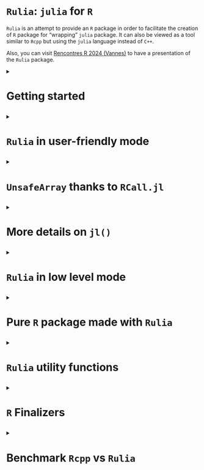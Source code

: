 `Rulia`: `julia` for `R`
================

<!-- Rscript -e "rmarkdown::render('README.Rmd')";rm README.html -->

`Rulia` is an attempt to provide an `R` package in order to facilitate
the creation of `R` package for “wrapping” `julia` package. It can also
be viewed as a tool similar to `Rcpp` but using the `julia` language
instead of `C++`.

Also, you can visit [Rencontres R 2024
(Vannes)](https://cqls.dyndoc.fr/Rulia/talk) to have a presentation of
the `Rulia` package.

<details>

<summary>

<h1>

Getting started
</h1>

</summary>

This is an attempt to embed the `julia` language in `R`.

Let us notice that there already exist alternatives `R` packages (see
[`JuliaCall`](https://github.com/Non-Contradiction/JuliaCall) README
page for a complete list).
[`JuliaCall`](https://github.com/Non-Contradiction/JuliaCall) is the
main one. However, the big difference between `Rulia` and `JuliaCall` is
that `JuliaCall` depends on the `R` package `Rcpp` and the `julia`
package `RCall.jl`. In other words, `Rulia` only depends on the C APIs
of `R` and `julia`. There is then **no dependencies** (except `julia`).

Also `Rulia` is the next step of the preliminary project called
[`jl4R`](https://github.com/rcqls/jl4R) started more than 10 years ago.
The author thinks that `Rulia` is a funnier name than `jl4R`.

## Install

1.  `julia` installation (all Operating Systems)

    Go to [Julia](https://julialang.org/downloads/)

    1.  For any Operation system (Windows, MacOS and linux), as proposed
        first in the `julia` download page, prefer the `juliaup`
        installation one. It offers multi-installation of different
        versions of `julia`.
    2.  Alternative installation (**to avoid** if possible)is to install
        `julia` from a binary installer to download. For Windows users
        don’t forget to select `PATH` in the installer

2.  In the `julia` console, install `DataFrames.jl`,
    `CategoricalArrays.jl`:

``` bash
# julia mode package (type `]`) and then: add DataFrames, CategoricalArrays
# Optionnally, try to install later RCall.jl which is not mandatory for using Rulia
```

2.  Install `Rulia`

    - From binary (**Windows user only**)

      0.  **NB**: this method can be obsolete if the release is too old
      1.  Donwload
          [Rulia_0.1.0.zip](https://github.com/rcqls/Rulia/releases/download/v0.1.0/Rulia_0.1.0.zip)
          and install it inside R
      2.  Inside a terminal: Whether `julia` is installed with `juliaup`
          or you specified the `PATH` when launching the binary
          installer, loading (`library(Rulia)/require(Rulia)`) `Rulia`
          inside `R` would normally just work.

    - From source (**all Operating System**)

      1.  Windows user need the following setup:

          - Install
            [RTools](https://cran.r-project.org/bin/windows/Rtools/) and
            a terminal with bash (for instance, [Git
            Bash](https://gitforwindows.org/))
          - Add `Rscript` in the `PATH` environment variable (see for
            example [this
            page](https://www.hanss.info/sebastian/post/rtools-path/))

      2.  Bash installation (all Operating Systems): choose one of these
          options

          1.  **remote install** with `remotes` R package and `curl`
              required

          Click the `copy` button to copy the following line and paste
          it in a `bash` terminal:

          ``` bash
          /bin/bash -c "$(curl -fsSL https://raw.githubusercontent.com/rcqls/Rulia/HEAD/inst/install.sh)"
          ```

          2.  \*\*\*\*remote install\*\* with `remotes` R package and
              `Rscript` required

          Click the `copy` button to copy the following lines and paste
          it in a `bash` terminal:

          ``` bash
          export JULIA_DIR=$(julia -e "p=joinpath(splitpath(Sys.BINDIR)[1:end-1]);print(Sys.iswindows() ? replace(p, Base.Filesystem.path_separator => '/') : p)")
          Rscript -e 'remotes::install_github("rcqls/Rulia",force=TRUE,build=FALSE)'
          ```

          3.  **copy of Rulia source from git** (`git` required)

          Click the `copy` button to copy the following lines and paste
          it in a `bash` terminal:

          ``` bash
          # cd <RuliaRootDir> (where <RuliaRootDir> is the root directory of your choice where Rulia source will be copied)
          git clone https://github.com/rcqls/Rulia
          export JULIA_DIR=$(julia -e "p=joinpath(splitpath(Sys.BINDIR)[1:end-1]);print(Sys.iswindows() ? replace(p, Base.Filesystem.path_separator => '/') : p)")
          R CMD INSTALL Rulia
          ```

          To update next time without cloning Rulia repo

          ``` bash
          # cd <RuliaRootDir>/Rulia
          git pull
          export JULIA_DIR=$(julia -e "p=joinpath(splitpath(Sys.BINDIR)[1:end-1]);print(Sys.iswindows() ? replace(p, Base.Filesystem.path_separator => '/') : p)")
          R CMD INSTALL .
          ```

3.  Install the followiwng `julia` packages required for `Rulia` in
    statistic mode: `DataFrames`, `CategoricalArrays`.

## Quick live session

``` r
require(Rulia)
```

    ## Le chargement a nécessité le package : Rulia

    ## Welcome! Rulia has initialized julia inside R

``` r
jl(`1`)
```

    ## 1

``` r
jl(1)
```

    ## 1.0

``` r
v_jl <- jl(c(1,3,2))
v_jl        # notice the julia output format 
```

    ## 3-element Vector{Float64}:
    ##  1.0
    ##  3.0
    ##  2.0

``` r
class(v_jl)
```

    ## [1] "Array"   "jlvalue"

``` r
typeof(v_jl)
```

    ## [1] "externalptr"

``` r
jltypeof(v_jl)
```

    ## Vector{Float64} (alias for Array{Float64, 1})

``` r
R(v_jl)     # here the R output format 
```

    ## [1] 1 3 2

``` r
## a potentially useful task is to call a julia fonction applied on an R ao object
jl(sum)(c(1,3,2))           # the result is a julia object (here a jlvalue R object)
```

    ## 6.0

``` r
# and then get the result as an R object
jl(sum)(c(1,3,2)) |> R()    # corresponding in the julia side to `sum([1.0, 3.0, 2.0])`
```

    ## [1] 6

The only thing to do in order to initialize `julia` is to load the
library `Rulia`.

Then, it is pretty direct to:

1.  convert an `R` object to `julia` object (in fact, a `jlvalue`
    external pointer in the `R` side)
2.  apply a `julia` function to the `R` object
3.  and finally convert the `julia` result to an `R` object

</details>

<details>

<summary>

<h1>

<code>Rulia</code> in user-friendly mode
</h1>

</summary>

1.  `Rulia` package when loaded, initializes a `julia` session useable
    inside the current `R` session.
2.  `jl()` is the **only user friendly function** to use in order to:

- execute regular `julia` code inside `R`
- convert `R` object in `julia` object
- call `julia` function returned by `jl()` function itself
- define `julia` variable(s) directly inside the `julia` session

<details>

<summary>

<h2>

<code>jl()</code>: <code>julia</code> code evaluation
</h2>

</summary>

Thanks to the `jl()` function, `Rulia` allows us to execute `julia`
(possibly multilines) expression given with expression between backticks
“\`” (i.e. of class `name` or type `symbol` in the `R` side).

``` r
jl(`[1,3,2]`)
```

    ## 3-element Vector{Int64}:
    ##  1
    ##  3
    ##  2

``` r
jl(`[1.0,3.0,2.0]`)
```

    ## 3-element Vector{Float64}:
    ##  1.0
    ##  3.0
    ##  2.0

``` r
jl(`(a=1,b=[1,3])`)
```

    ## (a = 1, b = [1, 3])

``` r
jl(`[
    1.0,
    3.0,
    2.0
    ]`)
```

    ## 3-element Vector{Float64}:
    ##  1.0
    ##  3.0
    ##  2.0

All these commands return `jlvalue` objects which are `R` external
pointers wrapping `jl_value_t*` values.
</details>

<details>

<summary>

<h2>

<code>jl()</code>: <code>julia</code> converter of <code>R</code>
objects
</h2>

</summary>

A lot of `R` objects can be converted in `julia` objects by simply put
them as argument of the `jl()` function.

``` r
jl(c("one","three","two"))
```

    ## 3-element Vector{String}:
    ##  "one"
    ##  "three"
    ##  "two"

``` r
jl(c(TRUE,FALSE,TRUE))
```

    ## 3-element Vector{Bool}:
    ##  1
    ##  0
    ##  1

``` r
jl(c(1L,3L,2L))
```

    ## 3-element Vector{Int64}:
    ##  1
    ##  3
    ##  2

``` r
jl(TRUE)
```

    ## true

``` r
jl(1L)
```

    ## 1

``` r
jl(1)
```

    ## 1.0

``` r
jl("1")
```

    ## "1"

``` r
jl(matrix("one"))
```

    ## "one"

``` r
jl(list(a=c(TRUE,FALSE,TRUE), b=1L))
```

    ## (a = Bool[1, 0, 1], b = 1)

``` r
jl(2 * sin(1:3))    # this is a R call
```

    ## 3-element Vector{Float64}:
    ##  1.682941969615793
    ##  1.8185948536513634
    ##  0.2822400161197344

``` r
2 * sin(1:3)
```

    ## [1] 1.682942 1.818595 0.282240

</details>

<details>

<summary>

<h2>

<code>jl()</code>: <code>julia</code> function call inside
<code>R</code>
</h2>

</summary>

The main use of the `Rulia` package is to call `julia` function (in
fact, `julia` method because of the implicit **multiple dispatching**
provided by `julia`) inside the `R` system. The more challenging goal of
`Rulia` is to try to provide a `R` syntax to call `julia` function which
as most as possible close to the original `julia` syntax.

Let us start with a simple example.

``` r
## An utility function to fix the seed of Random number in julia
```

``` r
jl_set.seed(12) # to fix the seed 
jl(rand)(`2`)   # julia integer
```

    ## 2-element Vector{Float64}:
    ##  0.32018269515620323
    ##  0.938582363311554

``` r
jl(rand)(2L)    # implicitly converted R integer
```

    ## 2-element Vector{Float64}:
    ##  0.5501748910470424
    ##  0.9475566588373514

Also `jl_set.seed()` is a facility function equivalent to:

``` r
jl_set.seed
```

    ## function (n) 
    ## {
    ##     jlusing(Random)
    ##     invisible(jl(`Random.seed!`)(as.integer(n)))
    ## }
    ## <bytecode: 0x12bc7ad20>
    ## <environment: namespace:Rulia>

``` r
jlusing(Random)
jl(`Random.seed!`)(12L)
```

    ## TaskLocalRNG()

In fact both these lines are user-friendy simplified versions of what
would be necessary to call:

``` r
jl(rand)(jl(`2`))   # julia integer
```

    ## 2-element Vector{Float64}:
    ##  0.32018269515620323
    ##  0.938582363311554

``` r
jl(rand)(jl(2L))    # implicitly converted R integer
```

    ## 2-element Vector{Float64}:
    ##  0.5501748910470424
    ##  0.9475566588373514

The challenging primary goal in `Rulia` is:

    An expression in `Rulia` only need a unique `jl()` call (whenever many `jl()` calls would be normally necessary).

How is a such trick possible?

Let us first observe the result returned when the argument of `jl()` is
an expression of a `julia function`.

``` r
jl(`sum`)       # the usual way
```

    ## sum (generic function with 10 methods)

``` r
jl(sum)         # which is equivalent to the simplified way thanks to R
```

    ## sum (generic function with 10 methods)

``` r
class(jl(sum))  # this is not directly a jlvalue R object
```

    ## [1] "typeof(sum)" "jlfunction"

Let us comment what is special here. `jl(sum)` should normally returns
an `R` object of class `jlvalue`. But since our goal is to apply the
function, `jl(sum)` is tranformed in a `jlfunction` that can be called
with arguments that need to be `R` objects of class `jlvalue`. Thanks to
the metaprogramming provided by `R`, one only needs to provide the
arguments of the `jlfunction` with:

- `R` objects implicitly converted to `jlvalue` objects  
- `julia` expressions given between backticks also implicitly executed
  (for you) in the `julia` side to finally provide `jlvalue` results

The main point is that no need of `jl()` is required whe specifying
arguments of the `jlfunction`.

Notice also that the `rand` `julia` function needs an integer as
argument so:

``` r
jl(rand)(2)    # fails (use summary R generic function to have the complete julia output)
```

    ## Julia Exception: MethodError

`julia` function with keyword-arguments can be called too:

``` r
jl(sum)(1:10)           # an integer
```

    ## 55

``` r
jl(sum)(1:10, init=12)  # a double
```

    ## 67.0

</details>

<details>

<summary>

<h2>

<code>jl()</code>: <code>julia</code> variable(s) from <code>R</code>
</h2>

</summary>

``` r
jl(a=jl(rand)(2L), b=1:3)
jl(a)
```

    ## 2-element Vector{Float64}:
    ##  0.3890321538110373
    ##  0.19961796743719895

``` r
jl(b)
```

    ## 3-element Vector{Int64}:
    ##  1
    ##  2
    ##  3

A special conflict case may happen now if `b` is also a `R` variable.

``` r
jl(b)
```

    ## 3-element Vector{Int64}:
    ##  1
    ##  2
    ##  3

``` r
b <- 10
jl(b)
```

    ## 10.0

``` r
## Also notice that
jl(`b`) # Not a julia variable since jl(`b`) is equivalent to jl(b) in R
```

    ## 10.0

``` r
## To access the b julia variable
jl()$b  # as explained in the next section
```

    ## 3-element Vector{Int64}:
    ##  1
    ##  2
    ##  3

</details>

<details>

<summary>

<h2>

<code>jl()</code>: <code>julia</code> variables environment</code>
</h2>

</summary>

Without any argument, `jl()` returns the list of all `julia` variables
in the `Main` module.

``` r
jl()
```

    ## julia environment:  a, b

It is also possible to access a specific `julia` variable from the
`julia` variables environment `R` object.

``` r
jl()$b  # b variable in Main module
```

    ## 3-element Vector{Int64}:
    ##  1
    ##  2
    ##  3

``` r
jl()$c  # c does not exist and then fails
```

    ## Julia Exception: UndefVarError

</details>

<details>

<summary>

<h2>

<code>R()</code>: <code>R</code> converter of <code>julia</code> objects
</h2>

</summary>

The converse conversion of `jl()` is `R()`

``` r
R(jl(rand)(2L))
```

    ## [1] 0.02964161 0.73343400

``` r
jl(rand)(2L) |> R()
```

    ## [1] 0.4582877 0.6246530

</details>

<details>

<summary>

<h2>

<code>Rulia</code> in the statistic context
</h2>

</summary>

- `DataFrame` (`julia` side) and `data.frame` (`R` side)

``` r
require(Rulia)
jlusing(DataFrames)
jl(`(a=1,b=DataFrame(a=1:3,b=2:4))`) -> nt_jl
nt_jl
```

    ## (a = 1, b = 3×2 DataFrame
    ##  Row │ a      b
    ##      │ Int64  Int64
    ## ─────┼──────────────
    ##    1 │     1      2
    ##    2 │     2      3
    ##    3 │     3      4)

``` r
list(jltypeof(nt_jl), typeof(nt_jl), class(nt_jl))
```

    ## [[1]]
    ## @NamedTuple{a::Int64, b::DataFrame}
    ## 
    ## [[2]]
    ## [1] "externalptr"
    ## 
    ## [[3]]
    ## [1] "NamedTuple" "Struct"     "jlvalue"

``` r
nt_jl$b # suer-friendly access of a julia NamedTuple in the R style
```

    ## 3×2 DataFrame
    ##  Row │ a      b
    ##      │ Int64  Int64
    ## ─────┼──────────────
    ##    1 │     1      2
    ##    2 │     2      3
    ##    3 │     3      4

To compute `julia` code needs to be put between two backticks and not
between quote or double quote (which is a regular `R` character object
to be converted in `julia`). It is better to insist, don’t confuse the
third line before and the first following one (which returns a simple
`julia` object of type `String`):

``` r
jl("(a=1,b=DataFrame(a=1:3,b=2:4))") -> str_jl
str_jl
```

    ## "(a=1,b=DataFrame(a=1:3,b=2:4))"

``` r
list(jltypeof(str_jl), typeof(str_jl), class(str_jl))
```

    ## [[1]]
    ## String
    ## 
    ## [[2]]
    ## [1] "externalptr"
    ## 
    ## [[3]]
    ## [1] "String"  "jlvalue"

As expected, `Rulia` offers conversion in both directions, `julia` to
`R` and conversely `R` to `julia`

``` r
nt_R <- R(nt_jl)
nt_R
```

    ## $a
    ## [1] 1
    ## 
    ## $b
    ##   a b
    ## 1 1 2
    ## 2 2 3
    ## 3 3 4

and conversely `R` to `julia`

``` r
jl(nt_R)
```

    ## (a = 1, b = 3×2 DataFrame
    ##  Row │ a      b
    ##      │ Int64  Int64
    ## ─────┼──────────────
    ##    1 │     1      2
    ##    2 │     2      3
    ##    3 │     3      4)

``` r
jl(nt_R$b)
```

    ## 3×2 DataFrame
    ##  Row │ a      b
    ##      │ Int64  Int64
    ## ─────┼──────────────
    ##    1 │     1      2
    ##    2 │     2      3
    ##    3 │     3      4

- `CategoricalArray` (`julia` side) and `factor` (`R` side)

``` r
require(Rulia)
jlusing(CategoricalArrays)
ca_jl <- jl(`categorical(["titi","toto","titi"])`)
ca_jl
```

    ## 3-element CategoricalArray{String,1,UInt32}:
    ##  "titi"
    ##  "toto"
    ##  "titi"

``` r
list(jltypeof(ca_jl), typeof(ca_jl), class(ca_jl))
```

    ## [[1]]
    ## CategoricalVector{String, UInt32, String, CategoricalValue{String, UInt32}, Union{}} (alias for CategoricalArray{String, 1, UInt32, String, CategoricalValue{String, UInt32}, Union{}})
    ## 
    ## [[2]]
    ## [1] "externalptr"
    ## 
    ## [[3]]
    ## [1] "CategoricalArray" "AbstractArray"    "Struct"           "jlvalue"

Below, the conversion `julia` to `R`

``` r
ca_R <- R(ca_jl)
ca_R
```

    ## [1] titi toto titi
    ## Levels: titi toto

and conversely, the conversion `R` to `julia`

``` r
jl(ca_R)
```

    ## 3-element CategoricalArray{String,1,UInt32}:
    ##  "titi"
    ##  "toto"
    ##  "titi"

</details>

</details>

<details>

<summary>

<h1>

<code>UnsafeArray</code> thanks to <code>RCall.jl</code>
</h1>

</summary>

Conversion of `R` object to `julia` system can be magically avoided
thanks to `RCall.jl`. After installing `RCall.jl` and loading
`jlinclude(Rulia::RCall)`, one can have access to this feature. `R()`
which is usually used for conversion of `julia` object to `R` object is
here exceptionnally used as a “wrapper” of `R` vector into a `jlvalue`
object pointing to a `julia` of type `Array` and `R` class `UnsafeArray`
(since derived from the `unsafe_array()` `julia` function introduced by
`RCall.jl`) sharing the same memory of the original `R` vector. This
feature as illustrated below can be applied to `R` vector of type
`double`, `integer`, `complex` but not `character`. Notice that
`logical` vector is considered in `julia` as a `Vector{Int32}` since it
is the natural representation of `logical` in `R`.

``` r
jlinclude(Rulia::RCall)
zz <- runif(3)
zz
```

    ## [1] 0.7770572 0.1474458 0.3921337

``` r
Rzz <- R(zz) # jlvalue object wrapping the R object zz
Rzz
```

    ## 3-element Vector{Float64}:
    ##  0.7770572281442583
    ##  0.1474457650911063
    ##  0.39213374513201416

``` r
class(Rzz)
```

    ## [1] "UnsafeArray" "Array"       "jlvalue"

``` r
jl(typeof)(Rzz)
```

    ## Vector{Float64} (alias for Array{Float64, 1})

``` r
Rzz[1] <- 2
Rzz
```

    ## 3-element Vector{Float64}:
    ##  2.0
    ##  0.1474457650911063
    ##  0.39213374513201416

``` r
## and magically (no conversion)
zz
```

    ## [1] 2.0000000 0.1474458 0.3921337

`Rzz` is viewed in the `julia` side as a true `Vector{Float64}` pointing
exactly to address of `zz` which is an `R` vector.  
Modifying `Rzz` directly modifies `zz`.

These features also apply for `factor` (the `levels` part being copied
in the `julia` side) and for `data.frame` (containing exclusively
variables accepting this “wrapping” mode).

``` r
jlinclude(Rulia::RCall)
fa <- factor(c("toto", "titi", "toto"))
fa
```

    ## [1] toto titi toto
    ## Levels: titi toto

``` r
Rfa <- R(fa) # this is a jlvalue object wrapping fa
Rfa
```

    ## 3-element CategoricalArray{String,1,Int32}:
    ##  "toto"
    ##  "titi"
    ##  "toto"

``` r
class(Rfa)
```

    ## [1] "UnsafeCategoricalArray" "UnsafeArray"            "CategoricalArray"      
    ## [4] "jlvalue"

``` r
jl(typeof)(Rfa)
```

    ## CategoricalVector{String, Int32, String, CategoricalValue{String, Int32}, Union{}} (alias for CategoricalArray{String, 1, Int32, String, CategoricalValue{String, Int32}, Union{}})

``` r
Rfa[1] <- "titi"
Rfa
```

    ## 3-element CategoricalArray{String,1,Int32}:
    ##  "titi"
    ##  "titi"
    ##  "toto"

``` r
## and magically (no conversion)
fa
```

    ## [1] titi titi toto
    ## Levels: titi toto

The main use of this feature is rarely to define `Rzz` and `Rfa` but to
directly use `R(zz)` and `R(fa)` as argument(s) of a `julia` function.

``` r
jl(`
function f(x)
    x .= x .+ 2 
end
`)
```

    ## f (generic function with 1 method)

``` r
jl(f)(R(zz))
```

    ## 3-element Vector{Float64}:
    ##  4.0
    ##  2.1474457650911063
    ##  2.392133745132014

``` r
## and the magic part
zz
```

    ## [1] 4.000000 2.147446 2.392134

Important to notice that no change of dimension has to be done in the
`julia` side. The `julia` wrapper can only read or update value(s).

</details>

<details>

<summary>

<h1>

More details on <code>jl()</code>
</h1>

</summary>

TODO
</details>

<details>

<summary>

<h1>

<code>Rulia</code> in low level mode
</h1>

</summary>

<details>

<summary>

<h2>

safe <code>jleval</code> mode
</h2>

</summary>

In `Rulia`, `jl` mode offers a way to call a **safe** low level mode
called `jleval` mode that relies mainly to three main functions:

- `jlvalue()` to convert `R` object to `jlvalue` wrapper of a `julia`
  object (as already seen previously)
- `jleval()` to evaluate a `julia` expression as its character argument
- `jlcall()` to call function by its name given as a character and safe
  since protected by a try/catch \`\`

In fact, `jl` mode uses the metaprogramming and lazziness offered by `R`
to avoid the use of quote in order to write `julia` code as expressed in
the foolowing example.

``` r
jleval("[1,3,4]")   # jl(`[1,2,3]`)
```

    ## 3-element Vector{Int64}:
    ##  1
    ##  3
    ##  4

``` r
jleval("VERSION")   # jl(VERSION)
```

    ## v"1.11.5"

``` r
jleval("            
f(x,y) = x + y
(f(2,3), f(1.0,3))
")
```

    ## (5, 4.0)

``` r
## jlvalue() is faster than jl() here
jlvalue(TRUE)       # jl(TRUE)
```

    ## true

``` r
jlvalue(1L)         # jl(1L)
```

    ## 1

``` r
jlvalue(1)          # jl(1)
```

    ## 1.0

``` r
jlvalue("1.0")      # jl("1.0") 
```

    ## "1.0"

``` r
jlvalue(c(TRUE, 1L, 1, "1.0"))      # jl(c(TRUE, 1L, 1, "1.0"))
```

    ## 4-element Vector{String}:
    ##  "TRUE"
    ##  "1"
    ##  "1"
    ##  "1.0"

``` r
jlvalue(list(TRUE, 1L, 1, "1.0"))   # jl(list(TRUE, 1L, 1, "1.0"))
```

    ## (true, 1, 1.0, "1.0")

``` r
jleval('a =[true, 1, 1.0, "1.0"]')  # jl(`a =[true, 1, 1.0, "1.0"]`)
```

    ## 4-element Vector{Any}:
    ##  true
    ##     1
    ##     1.0
    ##      "1.0"

``` r
jleval('a')                         # jl(a)
```

    ## 4-element Vector{Any}:
    ##  true
    ##     1
    ##     1.0
    ##      "1.0"

``` r
jleval('b = (true, 1, 1.0, "1.0")') # jl(`b = (true, 1, 1.0, "1.0")`)
```

    ## (true, 1, 1.0, "1.0")

``` r
jleval('b')                         # jl(b)
```

    ## (true, 1, 1.0, "1.0")

``` r
## error below don't crash
jleval('b = (true, 1, 1.0, "1.0"')  # jl(`b = (true, 1, 1.0, "1.0"`)
```

    ## Julia Exception: Base.Meta.ParseError

``` r
jleval("sum")                       # jl(sum)
```

    ## sum (generic function with 15 methods)

``` r
jleval("typeof(sum)")               # jl(typeof)(sum)
```

    ## typeof(sum) (singleton type of function sum, subtype of Function)

``` r
jlcall("sum", jleval("[1,3,2]"))    # jl(sum)(`[1,3,2]`)
```

    ## 6

``` r
jlcall("sum", c(1, 3, 2), init = 4) # jl(sum)(c(1,3,2), init=4)
```

    ## 10.0

``` r
jlcall("isa", jleval("sum"), jleval("Function"))    # jl(isa)(sum, Function)
```

    ## true

``` r
jlfunc(jleval("sum"), c(1,3,2), init = 4)           # in fact it is what jl(isa) does
```

    ## 10.0

``` r
jleval("sum isa Function")                          # jl(`sum isa Function`)
```

    ## true

The bad part of this safe low level mode is the performance issue.
Indeed, these functions are not the most efficient since they are not as
closed as the `julia C API`. An unsafe low level mode, called
`jlvalue_eval` mode, naturally exists in `Rulia` that express the
closest as possible the `julia C API`.
</details>

<details>

<summary>

<h2>

unsafe <code>jlvalue_eval</code> mode
</h2>

</summary>

As expressed before, this mode is **unsafe** and the user should be sure
that the `julia` expression is correct. One can think of using this mode
in some development package where efficiency really matters.

`jleval()` and `jlcall()` functions are then replaced by
`jlvalue_eval()` and `jlvalue_call()` functions respectively.

``` r
jlvalue_eval("[1,3,4]")
```

    ## 3-element Vector{Int64}:
    ##  1
    ##  3
    ##  4

``` r
jlvalue_eval("VERSION")
```

    ## v"1.11.5"

``` r
jlvalue_eval("
f(x,y) = x + y
(f(2,3), f(1.0,3))
")
```

    ## (5, 4.0)

``` r
jlvalue_eval('a = [true, 1, 1.0, "1.0"]')
```

    ## 4-element Vector{Any}:
    ##  true
    ##     1
    ##     1.0
    ##      "1.0"

``` r
jlvalue_eval('a')
```

    ## 4-element Vector{Any}:
    ##  true
    ##     1
    ##     1.0
    ##      "1.0"

``` r
jlvalue_eval('b = (true, 1, 1.0, "1.0")')
```

    ## (true, 1, 1.0, "1.0")

``` r
jlvalue_eval('b')
```

    ## (true, 1, 1.0, "1.0")

``` r
## error below would crash badly
# jlvalue_eval('b = (true, 1, 1.0, "1.0"')

jlvalue_eval("sum")
```

    ## sum (generic function with 15 methods)

``` r
jlvalue_eval("typeof(sum)")
```

    ## typeof(sum) (singleton type of function sum, subtype of Function)

``` r
jlvalue_call("sum",jlvalue_eval("[1,3,2]"))
```

    ## 6

``` r
jlvalue_func(jlvalue_eval("sum"),jlvalue_eval("[1,3,2]"))
```

    ## 6

``` r
## Notice that this is not possible: jlvalue_call("sum", jlvalue([1,3,2]), init=4)")
```

Also, in this mode

</details>

</details>

<details>

<summary>

<h1>

Pure <code>R</code> package made with <code>Rulia</code>
</h1>

</summary>

TODO
</details>

<details>

<summary>

<h1>

<code>Rulia</code> utility functions
</h1>

</summary>

TODO
</details>

<details>

<summary>

<h1>

<code>R</code> Finalizers
</h1>

</summary>

Following the documentation on embedding `julia`, a system of preserved
references to `julia` values has been created. An `R` finalizer is
assiocated to each `jlvalue` object (in fact, an `R` external pointer
wrapping some `jl_value_t*` value). Whenever the `jlvalue` is gabarge
collected, the reference on the associated `julia` value is also
dereferenced which is then cleaned up by the `julia` garbage collector.

Since the `julia` session is not persistent when the `R` session is,
what happens if a `jlvalue` object is still in the Workspace
(environment return by `globalenv()` or `.GlobalEnv`).

</details>

<details>

<summary>

<h1>

Benchmark <code>Rcpp</code> vs <code>Rulia</code>
</h1>

</summary>

``` r
summary_mbs <- round(sapply(1:6, function(i) sapply(1:28, function(k) mean((mbs[[i]][mbs[[i]]$expr == levels(mbs[[i]]$expr)[3],]$time)) / mean((mbs[[i]][mbs[[i]]$expr == levels(mbs[[i]]$expr)[k],]$time)))),2)
rownames(summary_mbs) <- levels(mbs[[1]]$expr)
colnames(summary_mbs)<- names(mbs)
summary_mbs
```

    ##                                   n=1000 n=10000 n=1e+05 n=1e+06 n=1e+07 n=1e+08
    ## sum(x)                             19.01   14.92   15.16   15.14   15.22   15.05
    ## sumC(x)                             3.80   15.72   19.66   20.29   20.39   19.91
    ## sumR(x)                             1.00    1.00    1.00    1.00    1.00    1.00
    ## R(sumJL(x))                         0.05    0.29    1.03    1.05    1.25    1.24
    ## R(sumJL(x_jl))                      0.05    0.34    3.39   21.50   74.84   86.13
    ## R(sumJL(jl_x))                      0.03    0.34    2.80   20.51   76.25  101.99
    ## R(sumJL(R(x)))                      0.02    0.16    1.73   12.22   59.46  101.37
    ## R(sumJLCall(x_jl))                  0.03    0.28    2.51   17.80   71.94   93.53
    ## R(sumJLCall(jl_x))                  0.04    0.21    2.78   19.90   72.51  103.72
    ## R(sumJLCall(R(x)))                  0.02    0.13    1.49   11.54   54.39   90.42
    ## R(sumJLFuncClosure(x_jl))           0.05    0.34    3.34   22.84   67.48   85.33
    ## R(sumJLFuncClosure(jl_x))           0.05    0.36    2.32   23.13   76.74  102.64
    ## R(sumJLFuncClosure(R(x)))           0.02    0.15    1.55   11.91   58.20   98.52
    ## R(sumJLValueCall(x_jl))             3.35   17.61   73.28   93.90  109.95   79.50
    ## R(sumJLValueCall(jl_x))             3.20   17.90   69.91   93.01  111.84  102.58
    ## R(sumJLValueCall(R(x)))             0.03    0.28    2.91   19.11   72.87   98.06
    ## R(sumJLValueFunc(x_jl))             0.55    5.66   39.51   80.97  106.49   94.37
    ## R(sumJLValueFunc(jl_x))             0.87    5.62   39.52   82.74  109.29  111.09
    ## R(sumJLValueFunc(R(x)))             0.04    0.28    2.82   17.75   71.03  100.23
    ## R(sumJLValueFuncClosure(x_jl))      2.78   17.37   70.46   92.00  111.66  101.00
    ## R(sumJLValueFuncClosure(jl_x))      3.17   17.12   71.58   28.56  110.51  106.44
    ## R(sumJLValueFuncClosure(R(x)))      0.04    0.24    3.06   18.19   73.34  105.20
    ## R(sommeJLValueFuncClosure(x_jl))    2.88   10.07   18.52   19.95   20.27   19.92
    ## R(sommeJLValueFuncClosure(jl_x))    2.86   10.18   18.48   19.82   20.26   20.08
    ## R(sommeJLValueFuncClosure(R(x)))    0.04    0.27    2.74    8.57   18.43   19.99
    ## R(somme2JLValueFuncClosure(x_jl))   2.83    9.85   18.48   19.98   20.27   19.83
    ## R(somme2JLValueFuncClosure(jl_x))   2.85   10.15   18.47   19.95   20.23   19.82
    ## R(somme2JLValueFuncClosure(R(x)))   0.04    0.25    2.49   10.80   18.41   19.74

``` r
mbs[["n=1000"]]
```

    ## Unit: microseconds
    ##                               expr      min        lq       mean    median        uq       max neval
    ##                             sum(x)    1.312    1.4760    1.52110    1.5170    1.5580     2.132   100
    ##                            sumC(x)    1.435    2.1730    7.60427    3.7515    4.4895   416.396   100
    ##                            sumR(x)   19.106   19.4340   28.90869   19.7415   20.0285   926.190   100
    ##                        R(sumJL(x))  488.310  511.2085  613.22019  527.7315  580.2525  2817.807   100
    ##                     R(sumJL(x_jl))  475.108  493.4145  603.15018  510.7575  625.5370  2245.816   100
    ##                     R(sumJL(jl_x))  470.967  495.8335 1089.82182  511.6595  534.4965 53067.038   100
    ##                     R(sumJL(R(x))) 1015.201 1058.9685 1333.98502 1107.4920 1354.9475  4852.596   100
    ##                 R(sumJLCall(x_jl))  559.691  575.1890 1101.22146  596.6115  619.4690 47776.152   100
    ##                 R(sumJLCall(jl_x))  558.092  579.0840  667.22580  600.0760  733.4080  2121.299   100
    ##                 R(sumJLCall(R(x))) 1127.459 1162.1040 1573.11670 1200.2955 1303.4310 17883.216   100
    ##          R(sumJLFuncClosure(x_jl))  475.272  495.6900  591.02443  513.6890  621.3345  3686.638   100
    ##          R(sumJLFuncClosure(jl_x))  473.058  493.0660  559.03582  508.6460  535.7060  2136.059   100
    ##          R(sumJLFuncClosure(R(x))) 1035.783 1082.2360 1279.42673 1123.8920 1307.7565  9721.715   100
    ##            R(sumJLValueCall(x_jl))    7.011    7.7695    8.62394    8.2615    9.2660    14.432   100
    ##            R(sumJLValueCall(jl_x))    7.175    8.0770    9.04091    8.5690    9.6760    13.694   100
    ##            R(sumJLValueCall(R(x)))  567.563  591.2610  829.42344  613.7085  748.7420  8611.271   100
    ##            R(sumJLValueFunc(x_jl))   28.044   29.6840   52.59193   31.4060   37.0025  1976.815   100
    ##            R(sumJLValueFunc(jl_x))   28.003   30.0530   33.23132   31.7750   37.0230    44.321   100
    ##            R(sumJLValueFunc(R(x)))  585.480  610.1005  687.00625  628.0995  663.4415  2766.967   100
    ##     R(sumJLValueFuncClosure(x_jl))    7.175    8.1795   10.40457    8.9380   10.2910    75.727   100
    ##     R(sumJLValueFuncClosure(jl_x))    7.626    8.2615    9.12496    8.7740    9.8400    13.120   100
    ##     R(sumJLValueFuncClosure(R(x)))  567.153  592.5525  694.66628  613.0320  694.2940  3405.173   100
    ##   R(sommeJLValueFuncClosure(x_jl))    8.323    8.9175   10.04869    9.6350   10.5780    17.958   100
    ##   R(sommeJLValueFuncClosure(jl_x))    8.077    8.8560   10.11675    9.6145   11.1110    15.908   100
    ##   R(sommeJLValueFuncClosure(R(x)))  568.916  589.4365  661.90482  610.4490  712.3750  2165.456   100
    ##  R(somme2JLValueFuncClosure(x_jl))    8.323    8.9380   10.20572    9.5940   11.0700    17.753   100
    ##  R(somme2JLValueFuncClosure(jl_x))    7.995    8.9790   10.13479    9.6145   10.9060    18.245   100
    ##  R(somme2JLValueFuncClosure(R(x)))  567.850  583.6965  687.14975  602.5155  623.3845  3486.599   100

``` r
mbs[["n=10000"]]
```

    ## Unit: microseconds
    ##                               expr      min        lq       mean    median        uq       max neval
    ##                             sum(x)   12.382   12.5050   12.66039   12.5870   12.6895    13.817   100
    ##                            sumC(x)    9.635   10.7010   12.02079   12.1565   13.0380    17.753   100
    ##                            sumR(x)  186.181  186.8370  188.93333  187.2470  190.2605   205.656   100
    ##                        R(sumJL(x))  580.806  600.2810  659.02334  621.1910  674.4705  1574.482   100
    ##                     R(sumJL(x_jl))  464.407  487.3055  558.68281  503.1725  535.0295  3196.401   100
    ##                     R(sumJL(jl_x))  464.530  481.9960  558.35235  501.6555  622.6260  2791.444   100
    ##                     R(sumJL(R(x)))  999.211 1038.0380 1195.57312 1086.7255 1362.5530  2604.771   100
    ##                 R(sumJLCall(x_jl))  546.858  565.2670  675.22695  586.7715  741.2595  4082.616   100
    ##                 R(sumJLCall(jl_x))  548.252  568.5060  896.99021  599.4405  723.8140 21453.455   100
    ##                 R(sumJLCall(R(x))) 1099.784 1135.5360 1504.94887 1184.7975 1434.3030 12215.622   100
    ##          R(sumJLFuncClosure(x_jl))  463.587  479.9050  556.47168  503.0905  533.8200  3462.532   100
    ##          R(sumJLFuncClosure(jl_x))  470.680  484.1075  531.65684  501.3480  531.4215   903.394   100
    ##          R(sumJLFuncClosure(R(x))) 1019.547 1044.8440 1228.98976 1097.4060 1369.7280  4074.334   100
    ##            R(sumJLValueCall(x_jl))    9.020    9.7170   10.72601   10.2295   11.6850    14.145   100
    ##            R(sumJLValueCall(jl_x))    9.061    9.7990   10.55422   10.1475   11.2340    13.940   100
    ##            R(sumJLValueCall(R(x)))  558.871  582.7125  677.15272  605.6520  733.9000  3863.717   100
    ##            R(sumJLValueFunc(x_jl))   29.315   30.9345   33.36662   32.0620   33.5380    45.715   100
    ##            R(sumJLValueFunc(jl_x))   29.561   30.3605   33.62902   32.0620   34.6450    44.854   100
    ##            R(sumJLValueFunc(R(x)))  579.945  600.4245  684.26786  623.5895  655.0980  2820.800   100
    ##     R(sumJLValueFuncClosure(x_jl))    9.143   10.0860   10.87730   10.5370   11.5415    15.662   100
    ##     R(sumJLValueFuncClosure(jl_x))    9.102   10.0040   11.03433   10.4960   11.2135    17.343   100
    ##     R(sumJLValueFuncClosure(R(x)))  560.593  579.6375  776.84258  613.5445  768.7910  3562.449   100
    ##   R(sommeJLValueFuncClosure(x_jl))   16.851   17.6505   18.76898   18.3065   19.5775    23.411   100
    ##   R(sommeJLValueFuncClosure(jl_x))   16.728   17.5685   18.55455   17.9990   19.3315    26.732   100
    ##   R(sommeJLValueFuncClosure(R(x)))  566.866  590.8920  707.17661  615.5945  779.2870  3771.672   100
    ##  R(somme2JLValueFuncClosure(x_jl))   16.933   17.5890   19.17775   18.3680   19.9260    45.633   100
    ##  R(somme2JLValueFuncClosure(jl_x))   16.892   17.5890   18.61441   18.1425   19.1265    33.415   100
    ##  R(somme2JLValueFuncClosure(R(x)))  566.907  583.8605  749.81989  607.2100  704.7080  3840.880   100

``` r
mbs[["n=1e+05"]]
```

    ## Unit: microseconds
    ##                               expr      min        lq       mean    median        uq       max neval
    ##                             sum(x)  122.959  123.1230  125.95200  123.7995  127.5920   157.522   100
    ##                            sumC(x)   92.660   94.7305   97.16795   96.5140   98.7485   112.381   100
    ##                            sumR(x) 1859.760 1865.8280 1909.93416 1878.5995 1933.7650  2545.444   100
    ##                        R(sumJL(x)) 1570.833 1624.3790 1858.91868 1659.1675 1780.8965  4919.836   100
    ##                     R(sumJL(x_jl))  476.789  493.0660  563.85783  504.5460  523.5700  1874.725   100
    ##                     R(sumJL(jl_x))  481.012  490.0320  683.28181  504.2180  523.4880  6777.669   100
    ##                     R(sumJL(R(x))) 1014.012 1036.9310 1102.74133 1064.2780 1092.4040  2149.261   100
    ##                 R(sumJLCall(x_jl))  560.224  572.8930  762.06700  590.7075  607.7635 13339.801   100
    ##                 R(sumJLCall(jl_x))  558.625  576.8905  685.89556  588.6165  621.7650  3536.004   100
    ##                 R(sumJLCall(R(x))) 1109.501 1139.0620 1283.06876 1171.3495 1221.9025  4236.366   100
    ##          R(sumJLFuncClosure(x_jl))  478.511  494.8085  572.13245  510.1015  527.6495  3634.199   100
    ##          R(sumJLFuncClosure(jl_x))  479.372  488.9660  822.01720  503.8080  524.6360 28613.203   100
    ##          R(sumJLFuncClosure(R(x))) 1032.462 1056.6110 1228.29850 1089.3290 1127.5205  3855.107   100
    ##            R(sumJLValueCall(x_jl))   24.108   25.0100   26.06493   25.5840   26.5065    37.433   100
    ##            R(sumJLValueCall(jl_x))   24.067   24.9075   27.32035   25.5840   26.5680    80.073   100
    ##            R(sumJLValueCall(R(x)))  571.622  586.5050  657.42885  600.3425  627.1770  3873.557   100
    ##            R(sumJLValueFunc(x_jl))   44.280   46.2070   48.34556   47.4985   49.0565    66.338   100
    ##            R(sumJLValueFunc(jl_x))   44.198   45.8790   48.32465   47.0885   49.0770    75.522   100
    ##            R(sumJLValueFunc(R(x)))  592.491  601.1420  678.41716  620.6785  658.9315  2952.369   100
    ##     R(sumJLValueFuncClosure(x_jl))   24.313   25.3175   27.10551   25.9120   27.3470    63.755   100
    ##     R(sumJLValueFuncClosure(jl_x))   24.313   25.1330   26.68362   25.8710   27.1010    44.239   100
    ##     R(sumJLValueFuncClosure(R(x)))  569.900  583.0405  624.58826  593.7620  620.7605  2054.428   100
    ##   R(sommeJLValueFuncClosure(x_jl))   99.835  100.7985  103.14411  102.3770  104.6935   118.203   100
    ##   R(sommeJLValueFuncClosure(jl_x))   99.876  100.7370  103.35526  102.2745  104.9395   122.180   100
    ##   R(sommeJLValueFuncClosure(R(x)))  648.005  661.9040  697.05576  679.7595  703.0475   977.481   100
    ##  R(somme2JLValueFuncClosure(x_jl))   99.671  100.9215  103.32861  102.4590  105.5750   110.782   100
    ##  R(somme2JLValueFuncClosure(jl_x))   99.999  100.9010  103.39380  102.4385  105.5955   116.686   100
    ##  R(somme2JLValueFuncClosure(R(x)))  645.914  662.3550  767.10303  675.3110  702.1045  3917.837   100

``` r
mbs[["n=1e+06"]]
```

    ## Unit: microseconds
    ##                               expr       min         lq       mean     median         uq       max neval
    ##                             sum(x)  1230.861  1239.1225  1257.6143  1248.1425  1263.4765  1659.434   100
    ##                            sumC(x)   922.254   926.9075   938.3252   932.4835   946.7515   972.274   100
    ##                            sumR(x) 18623.102 18718.5910 19041.7468 18965.2060 19022.5445 21504.459   100
    ##                        R(sumJL(x)) 11821.284 12550.9610 18141.3184 12999.1115 13630.5935 74728.691   100
    ##                     R(sumJL(x_jl))   691.014   745.3595   885.8681   796.0560   885.8255  3587.131   100
    ##                     R(sumJL(jl_x))   675.106   731.3170   928.2818   798.6185   892.5905  3594.552   100
    ##                     R(sumJL(R(x)))  1235.412  1330.9215  1557.6146  1403.2250  1667.9825  4837.631   100
    ##                 R(sumJLCall(x_jl))   778.795   829.4710  1069.8839   877.3795   993.0405 16578.678   100
    ##                 R(sumJLCall(jl_x))   777.688   832.7510   956.8108   885.4360  1009.2150  2877.749   100
    ##                 R(sumJLCall(R(x)))  1348.777  1443.4255  1649.9892  1545.2285  1832.2080  3416.858   100
    ##          R(sumJLFuncClosure(x_jl))   693.310   727.9960   833.5833   761.8005   828.0565  2593.127   100
    ##          R(sumJLFuncClosure(jl_x))   681.379   728.4470   823.1148   782.6490   875.6780  2186.858   100
    ##          R(sumJLFuncClosure(R(x)))  1278.011  1370.3635  1598.6663  1422.1670  1545.0645  6948.311   100
    ##            R(sumJLValueCall(x_jl))   191.921   197.5380   202.7917   200.4695   206.4965   221.933   100
    ##            R(sumJLValueCall(jl_x))   192.536   196.5335   204.7278   199.0960   203.2370   426.851   100
    ##            R(sumJLValueCall(R(x)))   775.802   862.1480   996.4566   916.2885  1035.7420  4006.110   100
    ##            R(sumJLValueFunc(x_jl))   215.045   225.2950   235.1674   232.1010   239.7885   323.777   100
    ##            R(sumJLValueFunc(jl_x))   215.250   221.6255   230.1437   227.4475   234.9095   287.984   100
    ##            R(sumJLValueFunc(R(x)))   812.702   853.5585  1072.9282   907.0225  1068.8905  9731.719   100
    ##     R(sumJLValueFuncClosure(x_jl))   193.233   198.6655   206.9754   201.3305   209.3255   299.997   100
    ##     R(sumJLValueFuncClosure(jl_x))   192.823   198.2145   666.6903   200.7155   205.9840 46508.883   100
    ##     R(sumJLValueFuncClosure(R(x)))   797.614   844.5180  1046.6521   903.3530  1045.2130  6216.871   100
    ##   R(sommeJLValueFuncClosure(x_jl))   931.971   938.4285   954.2894   944.6400   965.0990  1112.084   100
    ##   R(sommeJLValueFuncClosure(jl_x))   931.766   937.5675   960.8813   951.3025   961.3270  1591.210   100
    ##   R(sommeJLValueFuncClosure(R(x)))  1530.858  1601.8905  2221.7273  1673.5380  1761.6880 55386.736   100
    ##  R(somme2JLValueFuncClosure(x_jl))   931.233   939.5970   953.0376   952.3890   957.7395  1031.724   100
    ##  R(somme2JLValueFuncClosure(jl_x))   932.094   937.8750   954.6682   950.9745   959.3385  1057.964   100
    ##  R(somme2JLValueFuncClosure(R(x)))  1518.886  1594.4490  1763.3108  1639.5080  1748.1170  4336.406   100

``` r
mbs[["n=1e+07"]]
```

    ## Unit: milliseconds
    ##                               expr        min         lq       mean     median         uq        max neval
    ##                             sum(x)  12.315129  12.358404  12.580265  12.551699  12.596717  16.079790   100
    ##                            sumC(x)   9.238858   9.272806   9.390938   9.354786   9.425757  11.361141   100
    ##                            sumR(x) 187.338061 189.871717 191.487275 190.131596 191.969441 217.344649   100
    ##                        R(sumJL(x)) 123.426031 131.008407 153.574691 138.326763 178.441102 255.623766   100
    ##                     R(sumJL(x_jl))   2.284438   2.338476   2.558461   2.393703   2.547802   6.381281   100
    ##                     R(sumJL(jl_x))   2.281732   2.366766   2.511199   2.417688   2.537183   5.641559   100
    ##                     R(sumJL(R(x)))   2.898085   2.995214   3.220407   3.095397   3.332767   5.566242   100
    ##                 R(sumJLCall(x_jl))   2.392842   2.465535   2.661656   2.520639   2.697615   6.108959   100
    ##                 R(sumJLCall(jl_x))   2.404240   2.471049   2.640888   2.524103   2.668239   4.353421   100
    ##                 R(sumJLCall(R(x)))   3.018543   3.103556   3.520860   3.188098   3.466099  18.188338   100
    ##          R(sumJLFuncClosure(x_jl))   2.287349   2.337164   2.837623   2.394626   2.526973  33.368219   100
    ##          R(sumJLFuncClosure(jl_x))   2.295590   2.349382   2.495403   2.393560   2.510102   5.365916   100
    ##          R(sumJLFuncClosure(R(x)))   2.923751   3.025554   3.290042   3.086931   3.372004   6.057750   100
    ##            R(sumJLValueCall(x_jl))   1.656728   1.682435   1.741653   1.705928   1.733972   2.656759   100
    ##            R(sumJLValueCall(jl_x))   1.657261   1.675793   1.712126   1.698958   1.725157   1.945778   100
    ##            R(sumJLValueCall(R(x)))   2.406946   2.473058   2.627972   2.513730   2.652146   5.052061   100
    ##            R(sumJLValueFunc(x_jl))   1.682886   1.720544   1.798202   1.740839   1.767059   4.573919   100
    ##            R(sumJLValueFunc(jl_x))   1.684526   1.715584   1.752066   1.741373   1.762631   2.276156   100
    ##            R(sumJLValueFunc(R(x)))   2.419369   2.487060   2.695713   2.520803   2.627321  11.712757   100
    ##     R(sumJLValueFuncClosure(x_jl))   1.653530   1.676100   1.714893   1.702628   1.728130   1.980300   100
    ##     R(sumJLValueFuncClosure(jl_x))   1.656892   1.675711   1.732815   1.698405   1.725178   2.856716   100
    ##     R(sumJLValueFuncClosure(R(x)))   2.378041   2.463628   2.611018   2.532857   2.664385   4.994456   100
    ##   R(sommeJLValueFuncClosure(x_jl))   9.280883   9.317844   9.445949   9.399086   9.485022  11.021989   100
    ##   R(sommeJLValueFuncClosure(jl_x))   9.278546   9.317578   9.449597   9.396995   9.481680  10.587758   100
    ##   R(sommeJLValueFuncClosure(R(x)))  10.010191  10.130567  10.388021  10.286121  10.475971  13.566285   100
    ##  R(somme2JLValueFuncClosure(x_jl))   9.278505   9.304786   9.444730   9.364051   9.484940  12.046251   100
    ##  R(somme2JLValueFuncClosure(jl_x))   9.277316   9.319587   9.463268   9.454231   9.493345  11.259092   100
    ##  R(somme2JLValueFuncClosure(R(x)))  10.012036  10.079522  10.398766  10.206171  10.424865  21.428896   100

``` r
mbs[["n=1e+08"]]
```

    ## Unit: milliseconds
    ##                               expr        min         lq       mean     median         uq        max neval
    ##                             sum(x)  125.44266  125.64208  127.71174  125.86026  126.38949  224.01281   100
    ##                            sumC(x)   93.86643   94.21380   96.49658   94.33132   94.72900  177.54861   100
    ##                            sumR(x) 1903.67305 1906.57948 1921.48862 1909.71721 1921.99410 2123.34699   100
    ##                        R(sumJL(x)) 1274.69886 1367.22751 1552.98340 1445.73772 1648.63345 2514.77407   100
    ##                     R(sumJL(x_jl))   17.57563   17.74818   22.30805   17.91331   18.31517  153.31544   100
    ##                     R(sumJL(jl_x))   17.49581   17.70565   18.83913   17.89258   18.28258   38.30421   100
    ##                     R(sumJL(R(x)))   18.20535   18.37501   18.95485   18.59584   19.07976   26.57046   100
    ##                 R(sumJLCall(x_jl))   17.63008   17.78149   20.54369   17.98797   18.27370  191.47295   100
    ##                 R(sumJLCall(jl_x))   17.64722   17.76770   18.52490   17.94004   18.34483   28.35212   100
    ##                 R(sumJLCall(R(x)))   18.26948   18.49079   21.24989   18.84317   19.31274  146.30071   100
    ##          R(sumJLFuncClosure(x_jl))   17.55698   17.71784   22.51703   17.90931   18.22397  149.78846   100
    ##          R(sumJLFuncClosure(jl_x))   17.50716   17.69306   18.72116   17.85509   18.42302   73.69246   100
    ##          R(sumJLFuncClosure(R(x)))   18.20019   18.40869   19.50389   18.67249   19.21012   67.33766   100
    ##            R(sumJLValueCall(x_jl))   16.85412   16.92962   24.17098   17.08130   17.48336  221.43998   100
    ##            R(sumJLValueCall(jl_x))   16.83739   16.90233   18.73169   16.98913   17.24124   73.68627   100
    ##            R(sumJLValueCall(R(x)))   17.64091   17.79787   19.59583   17.95064   18.23985   60.40091   100
    ##            R(sumJLValueFunc(x_jl))   16.87777   16.96022   20.36186   17.03882   17.29737  123.64600   100
    ##            R(sumJLValueFunc(jl_x))   16.88097   16.93029   17.29721   16.99200   17.21754   25.07105   100
    ##            R(sumJLValueFunc(R(x)))   17.65837   17.82233   19.17142   17.99252   18.30679   51.60908   100
    ##     R(sumJLValueFuncClosure(x_jl))   16.83911   16.90711   19.02497   16.97913   17.22381  142.74408   100
    ##     R(sumJLValueFuncClosure(jl_x))   16.82214   16.89446   18.05209   16.97964   17.21106   81.70583   100
    ##     R(sumJLValueFuncClosure(R(x)))   17.63525   17.76487   18.26481   17.96805   18.26948   24.19025   100
    ##   R(sommeJLValueFuncClosure(x_jl))   92.64503   94.28659   96.44964   94.40320   94.79858  227.92388   100
    ##   R(sommeJLValueFuncClosure(jl_x))   92.89161   94.26757   95.70633   94.39676   94.82529  130.49078   100
    ##   R(sommeJLValueFuncClosure(R(x)))   94.01808   95.16254   96.14257   95.41832   95.83574  123.00783   100
    ##  R(somme2JLValueFuncClosure(x_jl))   93.43183   94.27772   96.88669   94.38850   94.92638  239.24410   100
    ##  R(somme2JLValueFuncClosure(jl_x))   92.69116   94.26472   96.93767   94.37999   94.75063  182.93454   100
    ##  R(somme2JLValueFuncClosure(R(x)))   94.11931   95.20163   97.36201   95.37342   95.86632  160.08249   100

</details>
